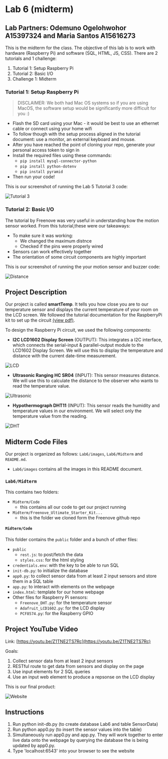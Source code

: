 # Lab 6 (midterm) 
## Lab Partners: Odemuno Ogelohwohor A15397324 and Maria Santos A15616273

This is the midterm for the class. The objective of this lab is to work with hardware (Raspberry Pi) and software (SQL, HTML, JS, CSS). There are 2 tutorials and 1 challenge:

1. Tutorial 1: Setup Raspberry Pi
2. Tutorial 2: Basic I/O
3. Challenge 1: Midterm

### Tutorial 1: Setup Raspberry Pi
> DISCLAIMER: We both had Mac OS systems so if you are using MacOS, the software setup would be significantly more difficult for you :) 

- Flash the SD card using your Mac - it would be best to use an ethernet cable or connect using your home wifi
- To follow though with the setup process aligned in the tutorial document: use a monitor, an external keyboard and mouse. 
- After you have reached the point of cloning your repo, generate your personal access token to sign in
- Install the required files using these commands:
    - `pip install mysql-connector-python`
    - `pip install python-dotenv`
    - `pip install pyramid`
- Then run your code!

This is our screenshot of running the Lab 5 Tutorial 3 code:

![Tutorial 3](./images/lab5tut3.png)

### Tutorial 2: Basic I/O
The tutorial by Freenove was very useful in understanding how the motion sensor worked. From this tutorial,these were our takeaways:
- To make sure it was working:
    - We changed the maximum distnce 
    - Checked if the pins were properly wired
- Sensors can work effectively together
- The orientation of some circuit components are highly important

This is our screenshot of running the your motion sensor and buzzer code:

![Distance](./images/distance.png)

## Project Description
Our project is called **smartTemp**. It tells you how close you are to our temperature sensor and displays the current temperature of your room on the LCD screen. We followed the tutorial documentation for the RaspberryPi kit to set up the circuit [(view pdf)](https://github.com/Freenove/Freenove_Ultimate_Starter_Kit_for_Raspberry_Pi/blob/master/Tutorial.pdf).

To design the Raspberry Pi circuit, we used the following components:

- **I2C LCD1602 Display Screen** (OUTPUT): This integrates a I2C interface, which connects the serial-input & parallel-output module to the LCD1602 Display Screen. We will use this to display the temperature and distance with the current date-time measurement.


![LCD](./images/LCD.png)

- **Ultrasonic Ranging HC SR04** (INPUT): This sensor measures distance. We will use this to calculate the distance to the observer who wants to read the temperature value. 


![Ultrasonic](./images/ultrasonic.png)

- **Hypothermograph DHT11** (INPUT): This sensor reads the humidity and temperature values in our environment. We will select only the temperature value from the reading.

![DHT](./images/DHT.png)


## Midterm Code Files
Our project is organized as follows: `Lab6/images`, `Lab6/Midterm` and `README.md`.
- `Lab6/images` contains all the images in this README document.

### `Lab6/Midterm` 
This contains two folders:
- `Midterm/Code`
  - this contains all our code to get our project running
- `Midterm/Freenove_Ultimate_Starter_Kit...`
  - this is the folder we cloned form the Freenove github repo

#### `Midterm/Code`
This folder contains the `public` folder and a bunch of other files:
- `public`
  - `rest.js`: to post/fetch the data
  - `styles.css`: for the html styling
- `credentials.env`: with the key to be able to run SQL
- `init-db.py`: to initialize the database
- `app0.py`: to collect sensor data from at least 2 input sensors and store them in a SQL table
- `app.py`: to interact with elements on the webpage
- `index.html`: template for our home webpage
- Other files for Raspberry Pi sensors: 
  - `Freenove_DHT.py`: for the temperature sensor
  - `Adafruit_LCD1602.py`: for the LCD display
  - `PCF8574.py`: for the Raspberry GPIO


## Project YouTube Video
Link: [https://youtu.be/Z1TNE2TS7Rc](https://youtu.be/Z1TNE2TS7Rc)

Goals:
1. Collect sensor data from at least 2 input sensors
2. RESTful route to get data from sensors and display on the page
3. Use input elements for 2 SQL queries
4. Use an input web element to produce a repsonse on the LCD display

This is our final product:


![Website](./images/website.png)

## Instructions 
1. Run python init-db.py (to create database Lab6 and table SensorData)
2. Run python app0.py (to insert the sensor values into the table)
3. Simultaneously run app0.py and app.py. They will work together to enter live data onto the webpage by querying the database the is being updated by app0.py.
4. Type 'localhost:6543' into your browser to see the website 